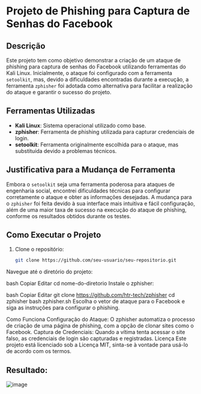 # Projeto de Phishing para Captura de Senhas do Facebook

## Descrição

Este projeto tem como objetivo demonstrar a criação de um ataque de phishing para captura de senhas do Facebook utilizando ferramentas do Kali Linux. Inicialmente, o ataque foi configurado com a ferramenta `setoolkit`, mas, devido a dificuldades encontradas durante a execução, a ferramenta `zphisher` foi adotada como alternativa para facilitar a realização do ataque e garantir o sucesso do projeto.

## Ferramentas Utilizadas

- **Kali Linux**: Sistema operacional utilizado como base.
- **zphisher**: Ferramenta de phishing utilizada para capturar credenciais de login.
- **setoolkit**: Ferramenta originalmente escolhida para o ataque, mas substituída devido a problemas técnicos.

## Justificativa para a Mudança de Ferramenta

Embora o `setoolkit` seja uma ferramenta poderosa para ataques de engenharia social, encontrei dificuldades técnicas para configurar corretamente o ataque e obter as informações desejadas. A mudança para o `zphisher` foi feita devido à sua interface mais intuitiva e fácil configuração, além de uma maior taxa de sucesso na execução do ataque de phishing, conforme os resultados obtidos durante os testes.

## Como Executar o Projeto

1. Clone o repositório:
   ```bash
   git clone https://github.com/seu-usuario/seu-repositorio.git
Navegue até o diretório do projeto:

bash
Copiar
Editar
cd nome-do-diretorio
Instale o zphisher:

bash
Copiar
Editar
git clone https://github.com/htr-tech/zphisher
cd zphisher
bash zphisher.sh
Escolha o vetor de ataque para o Facebook e siga as instruções para configurar o phishing.

Como Funciona
Configuração do Ataque: O zphisher automatiza o processo de criação de uma página de phishing, com a opção de clonar sites como o Facebook.
Captura de Credenciais: Quando a vítima tenta acessar o site falso, as credenciais de login são capturadas e registradas.
Licença
Este projeto está licenciado sob a Licença MIT, sinta-se à vontade para usá-lo de acordo com os termos.

## Resultado:
![image](https://github.com/user-attachments/assets/28db9cf7-0779-487b-910e-f113256d7037)

